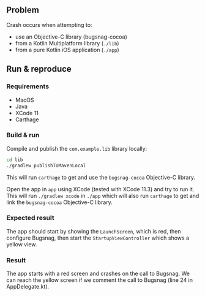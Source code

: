 ## Problem

Crash occurs when attempting to:
- use an Objective-C library (bugsnag-cocoa)
- from a Kotlin Multiplatform library (`./lib`)
- from a pure Kotlin iOS application (`./app`)

## Run & reproduce

### Requirements

- MacOS
- Java
- XCode 11
- Carthage

### Build & run

Compile and publish the `com.example.lib` library locally:
```bash
cd lib
./gradlew publishToMavenLocal
```
This will run `carthage` to get and use the `bugsnag-cocoa` Objective-C library.

Open the app in `app` using XCode (tested with XCode 11.3) and try to run it.
This will run `./gradlew xcode` in `./app` which will also run `carthage` to get and link the `bugsnag-cocoa` Objective-C library.

### Expected result

The app should start by showing the `LaunchScreen`, which is red, then configure Bugsnag, then start the `StartupViewController` which shows a yellow view.

### Result

The app starts with a red screen and crashes on the call to Bugsnag. We can reach the yellow screen if we comment the call to Bugsnag (line 24 in AppDelegate.kt).
